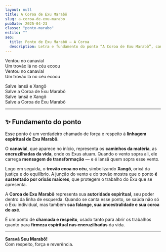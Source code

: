 ```yaml
---
layout: null
title: A Coroa de Exu Marabô
slug: a-coroa-de-exu-marabo
pubDate: 2025-04-23
classe: "ponto-marabo"
estilo: ""
seo:
  title: Ponto de Exu Marabô – A Coroa
  description: Letra e fundamento do ponto “A Coroa de Exu Marabô”, cantado nas giras de Umbanda com força e axé.
---
```



Ventou no canavial  
Um trovão lá no céu ecoou  
Ventou no canavial  
Um trovão lá no céu ecoou

Salve Iansã e Xangô  
Salve a Coroa de Exu Marabô  
Salve Iansã e Xangô  
Salve a Coroa de Exu Marabô

---

## ✨ Fundamento do ponto

Esse ponto é um verdadeiro chamado de força e respeito à **linhagem espiritual de Exu Marabô**.

O **canavial**, que aparece no início, representa os **caminhos da matéria**, as **encruzilhadas da vida**, onde os Exus atuam. Quando o vento sopra ali, ele carrega **mensagem de transformação** — e é Iansã quem sopra esse vento.

Logo em seguida, o **trovão ecoa no céu**, simbolizando **Xangô**, orixá da justiça e do equilíbrio. A junção do vento e do trovão mostra que o ponto **é sustentado por orixás maiores**, que protegem o trabalho do Exu que se apresenta.

A **Coroa de Exu Marabô** representa sua **autoridade espiritual**, seu poder dentro da linha de esquerda. Quando se canta esse ponto, se saúda não só o Exu individual, mas também **sua falange, sua ancestralidade e sua coroa de axé**.

É um ponto de **chamada e respeito**, usado tanto para abrir os trabalhos quanto para **firmeza espiritual nas encruzilhadas** da vida.

---

**Saravá Seu Marabô!**  
Com respeito, força e reverência.
